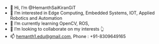 - 👋 Hi, I’m @HemanthSaiKiranGiT
- 👀 I’m interested in Edge Computing, Embedded Systems, IOT, Applied Robotics and Automation
- 🌱 I’m currently learning OpenCV, ROS, 
- 💞️ I’m looking to collaborate on my interests 👆
- 📫 hemanth1.edu@gmail.com, Phone : +91-8309649165

<!---
HemanthSaiKiranGiT/HemanthSaiKiranGiT is a ✨ special ✨ repository because its `README.md` (this file) appears on your GitHub profile.
You can click the Preview link to take a look at your changes.
--->
